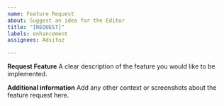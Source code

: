 ```yaml
---
name: Feature Request
about: Suggest an idea for the Editor
title: "[REQUEST]"
labels: enhancement
assignees: Adsitoz

---
```


**Request Feature**
A clear description of the feature you would like to be implemented.

**Additional information**
Add any other context or screenshots about the feature request here.
